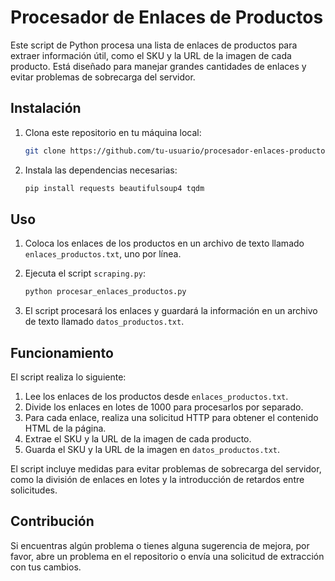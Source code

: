 # Procesador de Enlaces de Productos

Este script de Python procesa una lista de enlaces de productos para extraer información útil, como el SKU y la URL de la imagen de cada producto. Está diseñado para manejar grandes cantidades de enlaces y evitar problemas de sobrecarga del servidor.

## Instalación

1. Clona este repositorio en tu máquina local:

   ```bash
   git clone https://github.com/tu-usuario/procesador-enlaces-productos.git
   ```

2. Instala las dependencias necesarias:

   ```bash
   pip install requests beautifulsoup4 tqdm
   ```

## Uso

1. Coloca los enlaces de los productos en un archivo de texto llamado `enlaces_productos.txt`, uno por línea.
2. Ejecuta el script `scraping.py`:

   ```bash
   python procesar_enlaces_productos.py
   ```

3. El script procesará los enlaces y guardará la información en un archivo de texto llamado `datos_productos.txt`.

## Funcionamiento

El script realiza lo siguiente:

1. Lee los enlaces de los productos desde `enlaces_productos.txt`.
2. Divide los enlaces en lotes de 1000 para procesarlos por separado.
3. Para cada enlace, realiza una solicitud HTTP para obtener el contenido HTML de la página.
4. Extrae el SKU y la URL de la imagen de cada producto.
5. Guarda el SKU y la URL de la imagen en `datos_productos.txt`.

El script incluye medidas para evitar problemas de sobrecarga del servidor, como la división de enlaces en lotes y la introducción de retardos entre solicitudes.

## Contribución

Si encuentras algún problema o tienes alguna sugerencia de mejora, por favor, abre un problema en el repositorio o envía una solicitud de extracción con tus cambios.
